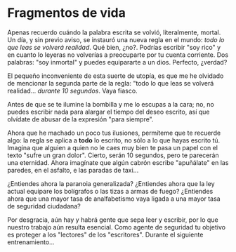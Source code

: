 # Fragmentos de vida

Apenas recuerdo cuándo la palabra escrita se volvió, literalmente, mortal. Un día, y sin previo aviso, se instauró una nueva regla en el mundo: *todo lo que leas se volverá realidad*. Qué bien, ¿no?. Podrías escribir "soy rico" y en cuanto lo leyeras no volverías a preocuparte por tu cuenta corriente. Dos palabras: "soy inmortal" y puedes equipararte a un dios. Perfecto, ¿verdad?

El pequeño inconveniente de esta suerte de utopía, es que me he olvidado de mencionar la segunda parte de la regla: "todo lo que leas se volverá realidad... *durante 10 segundos*. Vaya fiasco.

Antes de que se te ilumine la bombilla y me lo escupas a la cara; no, no puedes escribir nada para alargar el tiempo del deseo escrito, así que olvídate de abusar de la expresión "para siempre".

Ahora que he machado un poco tus ilusiones, permíteme que te recuerde algo: la regla se aplica a **todo** lo escrito, no sólo a lo que hayas escrito tú. Imagina que alguien a quien no le caes muy bien te pasa un papel con el texto "sufre un gran dolor". Cierto, serán 10 segundos, pero te parecerán una eternidad. Ahora imagínate que algún cabrón escribe "apuñálate" en las paredes, en el asfalto, e las paradas de taxi...

¿Entiendes ahora la paranoia generalizada? ¿Entiendes ahora que la ley actual equipare los bolígrafos o las tizas a armas de fuego? ¿Entiendes ahora que una mayor tasa de analfabetismo vaya ligada a una mayor tasa de seguridad ciudadana?

Por desgracia, aún hay y habrá gente que sepa leer y escribir, por lo que nuestro trabajo aún resulta esencial. Como agente de seguridad tu objetivo es proteger a los "lectores" de los "escritores". Durante el siguiente entrenamiento...

